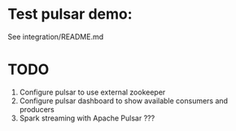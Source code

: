 # Test pulsar demo:
See integration/README.md

# TODO
1. Configure pulsar to use external zookeeper
2. Configure pulsar dashboard to show available consumers and producers
3. Spark streaming with Apache Pulsar ???


